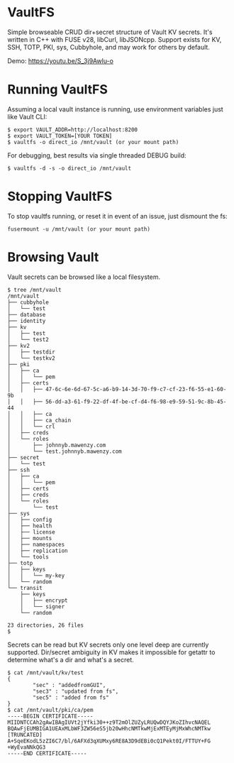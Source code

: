 ﻿# VaultFS
Simple browseable CRUD dir+secret structure of Vault KV secrets.  It's written in C++ with FUSE v28, libCurl, libJSONcpp.  Support exists for KV, SSH, TOTP, PKI, sys, Cubbyhole, and may work for others by default.

Demo: https://youtu.be/S_3j9Awlu-o

# Running VaultFS
Assuming a local vault instance is running, use environment variables just like Vault CLI:

```
$ export VAULT_ADDR=http://localhost:8200
$ export VAULT_TOKEN=[YOUR TOKEN]
$ vaultfs -o direct_io /mnt/vault (or your mount path)
```

For debugging, best results via single threaded DEBUG build:
```
$ vaultfs -d -s -o direct_io /mnt/vault
```

# Stopping VaultFS
To stop vaultfs running, or reset it in event of an issue, just dismount the fs:
```
fusermount -u /mnt/vault (or your mount path)
```

# Browsing Vault
Vault secrets can be browsed like a local filesystem.  

```
$ tree /mnt/vault
/mnt/vault
├── cubbyhole
│   └── test
├── database
├── identity
├── kv
│   ├── test
│   └── test2
├── kv2
│   ├── testdir
│   └── testkv2
├── pki
│   ├── ca
│   │   └── pem
│   ├── certs
│   │   ├── 47-6c-6e-6d-67-5c-a6-b9-14-3d-70-f9-c7-cf-23-f6-55-e1-60-9b
│   │   ├── 56-dd-a3-61-f9-22-df-4f-be-cf-d4-f6-98-e9-59-51-9c-8b-45-44
│   │   ├── ca
│   │   ├── ca_chain
│   │   └── crl
│   ├── creds
│   └── roles
│       ├── johnnyb.mawenzy.com
│       └── test.johnnyb.mawenzy.com
├── secret
│   └── test
├── ssh
│   ├── ca
│   │   └── pem
│   ├── certs
│   ├── creds
│   └── roles
│       └── test
├── sys
│   ├── config
│   ├── health
│   ├── license
│   ├── mounts
│   ├── namespaces
│   ├── replication
│   └── tools
├── totp
│   ├── keys
│   │   └── my-key
│   └── random
└── transit
    ├── keys
    │   ├── encrypt
    │   └── signer
    └── random

23 directories, 26 files
$ 
```

Secrets can be read but KV secrets only one level deep are currently supported.  Dir/secret ambiguity in KV makes it impossible for getattr to determine what's a dir and what's a secret.
```
$ cat /mnt/vault/kv/test
{
        "sec" : "addedfromGUI",
        "sec3" : "updated from fs",
        "sec5" : "added from fs"
}
$ cat /mnt/vault/pki/ca/pem
-----BEGIN CERTIFICATE-----
MIIDNTCCAh2gAwIBAgIUVt2jYfki30++z9T2mOlZUZyLRUQwDQYJKoZIhvcNAQEL
BQAwFjEUMBIGA1UEAxMLbWF3ZW56eS5jb20wHhcNMTkwMjExMTEyMjMxWhcNMTkw
[TRUNCATED]
A+SqeEKodL5zZI6C7/bl/6AFXd3qXUMxy6RE8A3D9dEBi0cQ1Pekt0I/FTTUY+FG
+WyEvaNNkQG3
-----END CERTIFICATE-----
```